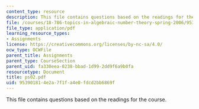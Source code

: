 ```yaml
---
content_type: resource
description: This file contains questions based on the readings for the course.
file: /courses/18-786-topics-in-algebraic-number-theory-spring-2006/953901814e2a7f1fa4e0fdcd2bb6869f_ps02.pdf
file_type: application/pdf
learning_resource_types:
- Assignments
license: https://creativecommons.org/licenses/by-nc-sa/4.0/
ocw_type: OCWFile
parent_title: Assignments
parent_type: CourseSection
parent_uid: fa330eea-0238-bbad-1d99-2dd9f6a9b0fa
resourcetype: Document
title: ps02.pdf
uid: 95390181-4e2a-7f1f-a4e0-fdcd2bb6869f
---
```

This file contains questions based on the readings for the course.